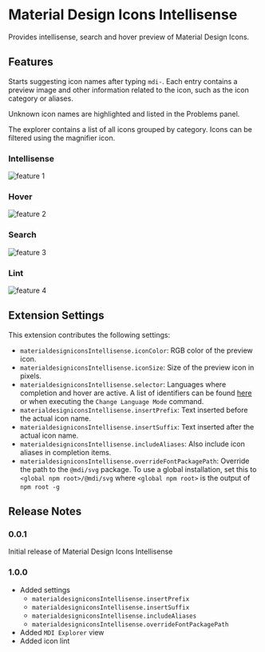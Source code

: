 # Material Design Icons Intellisense

Provides intellisense, search and hover preview of Material Design Icons.

## Features

Starts suggesting icon names after typing `mdi-`. Each entry contains a preview image and other information related to the icon, such as the icon category or aliases.

Unknown icon names are highlighted and listed in the Problems panel.

The explorer contains a list of all icons grouped by category. Icons can be filtered using the magnifier icon.

### Intellisense

![feature 1](https://raw.githubusercontent.com/lukas-tr/vscode-materialdesignicons-intellisense/master/doc/usage-1.gif)

### Hover

![feature 2](https://raw.githubusercontent.com/lukas-tr/vscode-materialdesignicons-intellisense/master/doc/usage-2.gif)

### Search

![feature 3](https://raw.githubusercontent.com/lukas-tr/vscode-materialdesignicons-intellisense/master/doc/usage-3.gif)

### Lint

![feature 4](https://raw.githubusercontent.com/lukas-tr/vscode-materialdesignicons-intellisense/master/doc/usage-4.gif)

<!-- ## Requirements

If you have any requirements or dependencies, add a section describing those and how to install and configure them. -->

## Extension Settings

This extension contributes the following settings:

- `materialdesigniconsIntellisense.iconColor`: RGB color of the preview icon.
- `materialdesigniconsIntellisense.iconSize`: Size of the preview icon in pixels.
- `materialdesigniconsIntellisense.selector`: Languages where completion and hover are active. A list of identifiers can be found [here](https://code.visualstudio.com/docs/languages/identifiers) or when executing the `Change Language Mode` command.
- `materialdesigniconsIntellisense.insertPrefix`: Text inserted before the actual icon name.
- `materialdesigniconsIntellisense.insertSuffix`: Text inserted after the actual icon name.
- `materialdesigniconsIntellisense.includeAliases`: Also include icon aliases in completion items.
- `materialdesigniconsIntellisense.overrideFontPackagePath`: Override the path to the `@mdi/svg` package. To use a global installation, set this to `<global npm root>/@mdi/svg` where `<global npm root>` is the output of `npm root -g`

<!-- ## Known Issues

Calling out known issues can help limit users opening duplicate issues against your extension. -->

## Release Notes

### 0.0.1

Initial release of Material Design Icons Intellisense

### 1.0.0

- Added settings
  - `materialdesigniconsIntellisense.insertPrefix`
  - `materialdesigniconsIntellisense.insertSuffix`
  - `materialdesigniconsIntellisense.includeAliases`
  - `materialdesigniconsIntellisense.overrideFontPackagePath`
- Added `MDI Explorer` view
- Added icon lint
